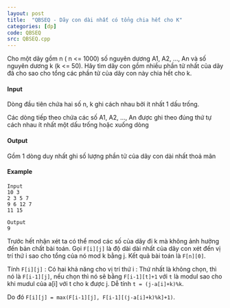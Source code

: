 ```yaml
---
layout: post
title:  "QBSEQ - Dãy con dài nhất có tổng chia hết cho K"
categories: [dp]
code: QBSEQ
src: QBSEQ.cpp
---
```




  



Cho một dãy gồm n ( n <= 1000) số nguyên dương A1, A2, ..., An và số nguyên dương k (k <= 50). Hãy tìm dãy con gồm nhiều phần tử nhất của dãy đã cho sao cho tổng các phần tử của dãy con này chia hết cho k.

#### Input

Dòng đầu tiên chứa hai số n, k ghi cách nhau bởi ít nhất 1 dấu trống.

Các dòng tiếp theo chứa các số A1, A2, ..., An được ghi theo đúng thứ tự cách nhau ít nhất một dấu trống hoặc xuống dòng

#### Output

Gồm 1 dòng duy nhất ghi số lượng phần tử của dãy con dài nhất thoả mãn

#### Example

```
Input
10 3
2 3 5 7
9 6 12 7
11 15

Output
9

```

<!--more-->



Trước hết nhận xét ta có thể mod các số của dãy đi k mà không ảnh hưởng đến bản chất bài toán. Gọi `F[i][j]` là độ dài dài nhất của dãy con xét đến vị trí thứ i sao cho tổng của nó mod k bằng j. Kết quả bài toán là `F[n][0]`. 

Tính `F[i][j]` : Có hai khả năng cho vị trí thứ i : Thứ nhất là không chọn, thì nó là `F[i-1][j]`, nếu chọn thì nó sẽ bằng `F[i-1][t]+1` với `t` là modul sao cho khi mudul của a[i] với t cho k được j. Dễ tính `t = (j-a[i]+k)%k`.

Do đó `F[i][j] = max(F[i-1][j], F[i-1][(j-a[i]+k)%k]+1)`.
